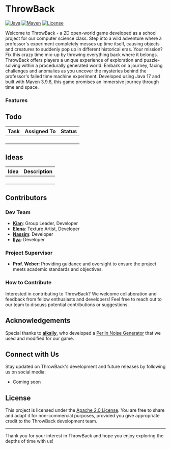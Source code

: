 # ThrowBack
[![Java](https://img.shields.io/badge/Java-17-orange.svg)](https://openjdk.java.net/projects/jdk/17/) [![Maven](https://img.shields.io/badge/Maven-3.9.6-blue.svg)](https://maven.apache.org/download.cgi) [![License](https://img.shields.io/badge/License-Apache_2.0-blue.svg)](https://github.com/DaPlatypus26/ThrowBack?tab=Apache-2.0-1-ov-file#)

Welcome to ThrowBack - a 2D open-world game developed as a school project for our computer science class. Step into a wild adventure where a professor's experiment completely messes up time itself, causing objects and creatures to suddenly pop up in different historical eras. Your mission? Fix this crazy time mix-up by throwing everything back where it belongs. ThrowBack offers players a unique experience of exploration and puzzle-solving within a procedurally generated world. Embark on a journey, facing challenges and anomalies as you uncover the mysteries behind the professor's failed time machine experiment. Developed using Java 17 and built with Maven 3.9.6, this game promises an immersive journey through time and space.

### Features



## Todo

| Task | Assigned To | Status |
|------|-------------|--------|
|      |             |        |
|      |             |        |
|      |             |        |
|      |             |        |

## Ideas

| Idea | Description |
|------|-------------|
|      |             |
|      |             |
|      |             |
|      |             |

## Contributors

### Dev Team

- **[Kian](https://github.com/Perry6226)**: Group Leader, Developer
- **[Elena](https://github.com/3layna)**: Texture Artist, Developer
- **[Nassim](https://github.com/Duplos01)**: Developer
- **[Ilya](https://github.com/AnimaMea1)**: Developer

### Project Supervisor

- **Prof. Weber**: Providing guidance and oversight to ensure the project meets academic standards and objectives.

### How to Contribute

Interested in contributing to ThrowBack? We welcome collaboration and feedback from fellow enthusiasts and developers! Feel free to reach out to our team to discuss potential contributions or suggestions.

## Acknowledgements

Special thanks to **[alksily](https://github.com/alksily)**, who developed a [Perlin Noise Generator](https://gist.github.com/alksily/7a85a1898e65c936f861ee93516e397d) that we used and modified for our game.

## Connect with Us

Stay updated on ThrowBack's development and future releases by following us on social media:

- Coming soon

## License

This project is licensed under the [Apache 2.0 License](https://github.com/DaPlatypus26/ThrowBack?tab=Apache-2.0-1-ov-file#). You are free to share and adapt it for non-commercial purposes, provided you give appropriate credit to the ThrowBack development team.

---

Thank you for your interest in ThrowBack and hope you enjoy exploring the depths of time with us!
